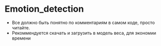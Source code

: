 # Emotion_detection
* Все должно быть понятно по комментариям в самом коде, просто читайте.
* Рекоммендуется скачать и загрузить в модель веса, для экономии времени
